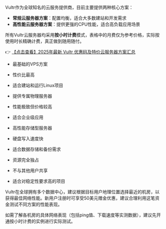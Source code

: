 

Vultr作为全球知名的云服务提供商，目前主要提供两种核心方案：
- **常规云服务器方案**：配置均衡，适合大多数建站和开发需求
- **高性能云服务器方案**：提供更强的CPU性能，适合高负载应用场景

所有Vultr云服务器均采用**按小时计费**模式，表格中的月费仅为参考价格，实际按使用时长精确计费，真正做到随用随付。

👉 [【点击查看】2025年最新 Vultr 优惠码及特价云服务器方案汇总](https://bit.ly/VuLtr)


- 最基础的VPS方案
- 性价比最高
- 适合建站和运行Linux项目

- 提供专属物理服务器
- 性能极致但价格较高
- 适合企业级应用

- 高性能存储型服务器
- 硬盘写入速度快
- 适合数据存储和备份需求

- 资源完全独占
- 不与其他用户共享
- 适合对稳定性要求高的项目


Vultr在全球拥有多个数据中心，建议根据目标用户地理位置选择最近的机房，以获得最佳网络性能。新用户注册时可享受50美元赠金优惠，建议合理利用这笔资金测试不同方案的性能表现。

如需了解各机房的具体网络表现（包括ping值、下载速度等实测数据），建议先开通按小时计费的实例进行实际测试。
